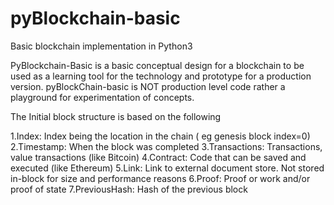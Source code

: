 # pyBlockchain-basic
Basic blockchain implementation in Python3

PyBlockchain-Basic is a basic conceptual design for a blockchain to be used as a learning tool for the
technology and prototype for a production version. pyBlockChain-basic is NOT production level code rather a
playground for experimentation of concepts.

The Initial block structure is based on the following

1.Index: Index being the location in the chain ( eg genesis block index=0)<br>
2.Timestamp: When the block was completed
3.Transactions: Transactions, value transactions (like Bitcoin)
4.Contract: Code that can be saved and executed (like Ethereum)
5.Link: Link to external document store. Not stored in-block for size and performance reasons
6.Proof: Proof or work and/or proof of state
7.PreviousHash: Hash of the previous block


